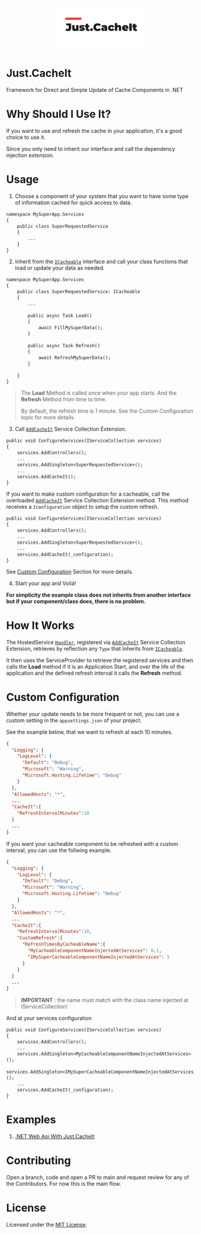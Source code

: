 <p align="center">
    <img src="https://github.com/duccl/cache-it/blob/main/resources/images/Just.CacheIt_Logo.png" alt="Just.CacheIt_Logo.png">
</p>


# Just.CacheIt
Framework for Direct and Simple Update of Cache Components in .NET

# Why Should I Use It?
If you want to use and refresh the cache in your application, it's a good choice to use it.

Since you only need to inherit our interface and call the dependency injection extension.

# Usage
1. Choose a component of your system that you want to have some type of information cached for quick access to data.

```dotnet
namespace MySuperApp.Services
{
    public class SuperRequestedService
    {
        ...
    }
}
```

2. Inherit from the [`ICacheable`](src\CacheIt\ICacheable.cs) interface and call your class functions that load or update your data as needed.

```dotnet
namespace MySuperApp.Services
{
    public class SuperRequestedService: ICacheable
    {
        ...

        public async Task Load()
        {
            await FillMySuperData();
        }

        public async Task Refresh()
        {
            await RefreshMySuperData();            
        }

    }
}
```

> The __Load__ Method is called once when your app starts. And the __Refresh__ Method from time to time.
> 
> By default, the refresh time is 1 minute. See the Custom Configuration topic for more details.

3. Call [`AddCacheIt`](src\CacheIt\Extensions\DependencyInjection\ServiceCollectionExtensions.cs) Service Collection Extension. 

```dotnet
public void ConfigureServices(IServiceCollection services)
{
    services.AddControllers();
    ...
    services.AddSingleton<SuperRequestedService>();
    ...
    services.AddCacheIt();
}
```

If you want to make custom configuration for a cacheable, call the overloaded [`AddCacheIt`](src\CacheIt\Extensions\DependencyInjection\ServiceCollectionExtensions.cs) Service Collection Extension method. This method receives a `Iconfiguration` object to setup the custom refresh.

```dotnet
public void ConfigureServices(IServiceCollection services)
{
    services.AddControllers();
    ...
    services.AddSingleton<SuperRequestedService>();
    ...
    services.AddCacheIt(_configuration);
}
```

See [Custom Configuration](#custom-configuration) Section for more details.

4. Start your app and Voilá!

__For simplicity the example class does not inherits from another interface but if your component/class does, there is no problem.__

# How It Works
The HostedService [`Handler`](src\CacheIt\Hosting\Handler.cs), registered via [`AddCacheIt`](src\CacheIt\Extensions\DependencyInjection\ServiceCollectionExtensions.cs) Service Collection Extension, retrieves by reflection any `Type` that Inherits from [`ICacheable`](src\CacheIt\ICacheable.cs).

It then uses the ServiceProvider to retrieve the registered services and then calls the __Load__ method if it is an Application Start, and over the life of the application and the defined refresh interval it calls the __Refresh__ method.

# Custom Configuration
Whether your update needs to be more frequent or not, you can use a custom setting in the `appsettings.json` of your project.

See the example below, that we want to refresh at each 10 minutes.

```json
{
  "Logging": {
    "LogLevel": {
      "Default": "Debug",
      "Microsoft": "Warning",
      "Microsoft.Hosting.Lifetime": "Debug"
    }
  },
  "AllowedHosts": "*",
  ...
  "CacheIt":{
    "RefreshIntervalMinutes":10
  }
  ...
}
```

If you want your cacheable component to be refreshed with a custom interval, you can use the follwing example.

```json
{
  "Logging": {
    "LogLevel": {
      "Default": "Debug",
      "Microsoft": "Warning",
      "Microsoft.Hosting.Lifetime": "Debug"
    }
  },
  "AllowedHosts": "*",
  ...
  "CacheIt":{
    "RefreshIntervalMinutes":10,
    "CustomRefresh":{
      "RefreshTimesByCacheableName":{
        "MyCacheableComponentNameInjectedAtServices": 0.1,
        "IMySuperCacheableComponentNameInjectedAtServices": 5
      }
    }
  }
  ...
}
```

> **IMPORTANT** : the name must match with the class name injected at IServiceCollection!

And at your services configuration
```dotnet
public void ConfigureServices(IServiceCollection services)
{
    services.AddControllers();
    ...
    services.AddSingleton<MyCacheableComponentNameInjectedAtServices>();
    services.AddSingleton<IMySuperCacheableComponentNameInjectedAtServices,MySuperCacheableComponentNameInjectedAtServices>();
    ...
    services.AddCacheIt(_configuration);
}
```

# Examples

1. [.NET Web Api With Just.CacheIt](/src/CacheIt.Tests/CacheIt.Tests.WebApi/)

# Contributing

Open a branch, code and open a PR to main and request review for any of the Contributors. For now this is the main flow.

# License

Licensed under the [MIT License](https://www.mit.edu/~amini/LICENSE.md).
